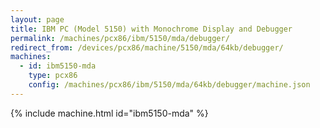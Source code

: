 ```yaml
---
layout: page
title: IBM PC (Model 5150) with Monochrome Display and Debugger
permalink: /machines/pcx86/ibm/5150/mda/debugger/
redirect_from: /devices/pcx86/machine/5150/mda/64kb/debugger/
machines:
  - id: ibm5150-mda
    type: pcx86
    config: /machines/pcx86/ibm/5150/mda/64kb/debugger/machine.json
---
```


{% include machine.html id="ibm5150-mda" %}
